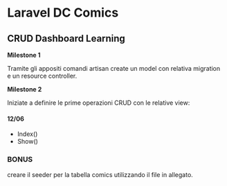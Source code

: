 # Laravel DC Comics

## CRUD Dashboard Learning

**Milestone 1**

Tramite gli appositi comandi artisan create un model con relativa migration e un resource controller.

**Milestone 2**

Iniziate a definire le prime operazioni CRUD con le relative view:
#### 12/06
- Index()
- Show()

### BONUS 
creare il seeder per la tabella comics utilizzando il file in allegato.
